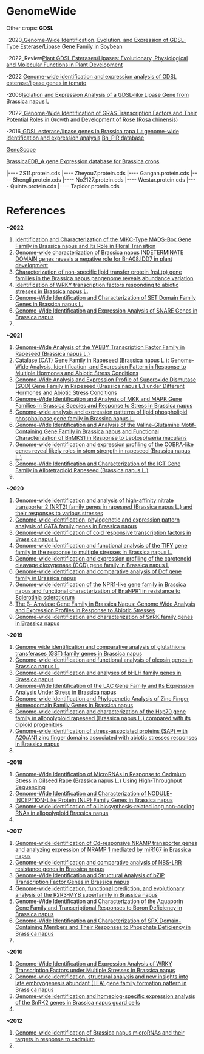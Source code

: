# GenomeWide
Other crops:
**GDSL**

-2020_[Genome-Wide Identification, Evolution, and Expression of GDSL-Type Esterase/Lipase Gene Family in Soybean](https://www.frontiersin.org/articles/10.3389/fpls.2020.00726/full)

-2022_Review[Plant GDSL Esterases/Lipases: Evolutionary, Physiological and Molecular Functions in Plant Development](https://www.mdpi.com/2223-7747/11/4/468/htm)

-2022 [Genome-wide identification and expression analysis of GDSL esterase/lipase genes in tomato](https://www.mdpi.com/2223-7747/11/4/468/htm)

-2006[Isolation and Expression Analysis of a GDSL-like Lipase Gene from Brassica napus L](https://www.koreascience.or.kr/article/JAKO200609137569539.page)

-2022_[Genome-Wide Identification of GRAS Transcription Factors and Their Potential Roles in Growth and Development of Rose (Rosa chinensis)](https://link.springer.com/article/10.1007/s00344-022-10635-z)

-2016_[GDSL esterase/lipase genes in Brassica rapa L.: genome-wide identification and expression analysis]()
[Bn_PIR database](http://cbi.hzau.edu.cn/bnapus/genetree/index.php#)

[GenoScope](https://www.genoscope.cns.fr/brassicanapus/data/)

[BrassicaEDB_A gene Expression database for Brassica crops](https://brassica.biodb.org/analysis)

|---- ZS11.protein.cds
|---- Zheyou7.protein.cds
|---- Gangan.protein.cds
|---- Shengli.protein.cds
|---- No2127.protein.cds
|---- Westar.protein.cds
|---- Quinta.protein.cds
|---- Tapidor.protein.cds



# References

**~2022**

1. [Identification and Characterization of the MIKC-Type MADS-Box Gene Family in Brassica napus and Its Role in Floral Transition](https://www.mdpi.com/1422-0067/23/8/4289/htm)
2. [Genome-wide characterization of Brassica napus INDETERMINATE DOMAIN genes reveals a negative role for BnA08.IDD7 in plant development](https://www.sciencedirect.com/science/article/pii/S0926669021010281#fig0005)
3. [Characterization of non-specific lipid transfer protein (nsLtp) gene families in the Brassica napus pangenome reveals abundance variation](https://link.springer.com/article/10.1186/s12870-021-03408-5)
4. [Identification of WRKY transcription factors responding to abiotic stresses in Brassica napus L.](https://link.springer.com/article/10.1007/s00425-021-03733-x#Sec2)
5. [Genome-Wide Identification and Characterization of SET Domain Family Genes in Brassica napus L.](https://www.mdpi.com/1422-0067/23/4/1936/htm)
6. [Genome-Wide Identification and Expression Analysis of SNARE Genes in Brassica napus](https://www.mdpi.com/2223-7747/11/5/711)
7. 

**~2021**

1. [Genome-Wide Analysis of the YABBY Transcription Factor Family in Rapeseed (Brassica napus L.)](https://www.mdpi.com/2073-4425/12/7/981)
2. [Catalase (CAT) Gene Family in Rapeseed (Brassica napus L.): Genome-Wide Analysis, Identification, and Expression Pattern in Response to Multiple Hormones and Abiotic Stress Conditions](https://www.mdpi.com/1422-0067/22/8/4281/htm)
3. [Genome-Wide Analysis and Expression Profile of Superoxide Dismutase (SOD) Gene Family in Rapeseed (Brassica napus L.) under Different Hormones and Abiotic Stress Conditions](https://www.mdpi.com/2076-3921/10/8/1182/htm)
4. [Genome-Wide Identification and Analysis of MKK and MAPK Gene Families in Brassica Species and Response to Stress in Brassica napus](https://www.mdpi.com/1422-0067/22/2/544/htm)
5. [Genome-wide analysis and expression patterns of lipid phospholipid phospholipase gene family in Brassica napus L.](https://bmcgenomics.biomedcentral.com/articles/10.1186/s12864-021-07862-1)
6. [Genome-Wide Identification and Analysis of the Valine-Glutamine Motif-Containing Gene Family in Brassica napus and Functional Characterization of BnMKS1 in Response to Leptosphaeria maculans](https://apsjournals.apsnet.org/doi/full/10.1094/PHYTO-04-20-0134-R)
7. [Genome-wide identification and expression profiling of the COBRA-like genes reveal likely roles in stem strength in rapeseed (Brassica napus L.)](https://journals.plos.org/plosone/article?id=10.1371/journal.pone.0260268#sec002)
8. [Genome-Wide Identification and Characterization of the IGT Gene Family in Allotetraploid Rapeseed (Brassica napus L.)](https://www.liebertpub.com/doi/abs/10.1089/dna.2020.6227)
9.  


**~2020**

1. [Genome-wide identification and analysis of high-affinity nitrate transporter 2 (NRT2) family genes in rapeseed (Brassica napus L.) and their responses to various stresses](https://link.springer.com/article/10.1186/s12870-020-02648-1#Sec11)
2. [Genome-wide identification, phylogenetic and expression pattern analysis of GATA family genes in Brassica napus](https://bmcplantbiol.biomedcentral.com/articles/10.1186/s12870-020-02752-2#Sec2)
3. [Genome-wide identification of cold responsive transcription factors in Brassica napus L](https://bmcplantbiol.biomedcentral.com/articles/10.1186/s12870-020-2253-5)
4. [Genome-wide identification and functional analysis of the TIFY gene family in the response to multiple stresses in Brassica napus L.](https://link.springer.com/article/10.1186/s12864-020-07128-2)
5. [Genome-wide identification and expression profiling of the carotenoid cleavage dioxygenase (CCD) gene family in Brassica napus L](https://journals.plos.org/plosone/article?id=10.1371/journal.pone.0238179)
6. [Genome-wide identification and comparative analysis of Dof gene family in Brassica napus](https://www.biorxiv.org/content/10.1101/2020.12.15.422814v1.full)
7. [Genome-wide identification of the NPR1-like gene family in Brassica napus and functional characterization of BnaNPR1 in resistance to Sclerotinia sclerotiorum](https://link.springer.com/article/10.1007/s00299-020-02525-z)
8. [The β- Amylase Gene Family in Brassica Napus: Genome Wide Analysis and Expression Profiles in Response to Abiotic Stresses](https://www.researchsquare.com/article/rs-70066/v1)
9. [Genome-wide identification and characterization of SnRK family genes in Brassica napus](https://bmcplantbiol.biomedcentral.com/articles/10.1186/s12870-020-02484-3#Sec12)

**~2019**

1. [Genome wide identification and comparative analysis of glutathione transferases (GST) family genes in Brassica napus](https://www.nature.com/articles/s41598-019-45744-5)
2. [Genome-wide identification and functional analysis of oleosin genes in Brassica napus L.](https://link.springer.com/article/10.1186/s12870-019-1891-y#Sec12)
3. [Genome-wide identification and analyses of bHLH family genes in Brassica napus](https://cdnsciencepub.com/doi/full/10.1139/cjps-2018-0230)
4. [Genome-Wide Identification of the LAC Gene Family and Its Expression Analysis Under Stress in Brassica napus](https://www.mdpi.com/1420-3049/24/10/1985)
5. [Genome-wide Identification and Phylogenetic Analysis of Zinc Finger Homeodomain Family Genes in Brassica napus](https://www.chinbullbotany.com/EN/10.11983/CBB19055)
6. [Genome-wide identification and characterization of the Hsp70 gene family in allopolyploid rapeseed (Brassica napus L.) compared with its diploid progenitors](https://peerj.com/articles/7511/)
7. [Genome-wide identification of stress-associated proteins (SAP) with A20/AN1 zinc finger domains associated with abiotic stresses responses in Brassica napus](https://www.sciencedirect.com/science/article/pii/S0098847219302850?via%3Dihub#fig0005)
8. 

**~2018**

1. [Genome-Wide Identification of MicroRNAs in Response to Cadmium Stress in Oilseed Rape (Brassica napus L.) Using High-Throughput Sequencing](https://www.mdpi.com/1422-0067/19/5/1431/htm)
2. [Genome-Wide Identification and Characterization of NODULE-INCEPTION-Like Protein (NLP) Family Genes in Brassica napus](https://www.mdpi.com/1422-0067/19/8/2270/htm)
3. [Genome-wide identification of oil biosynthesis-related long non-coding RNAs in allopolyploid Brassica napus](https://bmcgenomics.biomedcentral.com/articles/10.1186/s12864-018-5117-8)
4. 

**~2017**

1. [Genome-wide identification of Cd-responsive NRAMP transporter genes and analyzing expression of NRAMP 1 mediated by miR167 in Brassica napus](https://link.springer.com/article/10.1007/s10534-017-0057-3)
2. [Genome-wide identification and comparative analysis of NBS-LRR resistance genes in Brassica napus](https://www.publish.csiro.au/cp/CP17214)
3. [Genome-Wide Identification and Structural Analysis of bZIP Transcription Factor Genes in Brassica napus](https://www.mdpi.com/2073-4425/8/10/288)
4. [Genome-wide identification, functional prediction, and evolutionary analysis of the R2R3-MYB superfamily in Brassica napus](https://cdnsciencepub.com/doi/full/10.1139/gen-2017-0059)
5. [Genome-Wide Identification and Characterization of the Aquaporin Gene Family and Transcriptional Responses to Boron Deficiency in Brassica napus](https://www.frontiersin.org/articles/10.3389/fpls.2017.01336/full)
6. [Genome-Wide Identification and Characterization of SPX Domain-Containing Members and Their Responses to Phosphate Deficiency in Brassica napus](https://www.frontiersin.org/articles/10.3389/fpls.2017.00035/full)
7. 

**~2016**

1. [Genome-Wide Identification and Expression Analysis of WRKY Transcription Factors under Multiple Stresses in Brassica napus](https://journals.plos.org/plosone/article?id=10.1371/journal.pone.0157558)
2. [Genome-wide identification, structural analysis and new insights into late embryogenesis abundant (LEA) gene family formation pattern in Brassica napus](https://www.nature.com/articles/srep24265)
3. [Genome-wide identification and homeolog-specific expression analysis of the SnRK2 genes in Brassica napus guard cells](https://link.springer.com/article/10.1007/s11103-016-0456-9)
4. 

**~2012**

1. [Genome-wide identification of Brassica napus microRNAs and their targets in response to cadmium](https://academic.oup.com/jxb/article/63/12/4597/642764?login=true)
2. 
